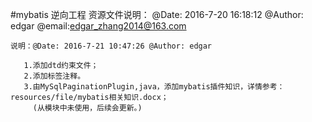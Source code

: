 #mybatis 逆向工程 资源文件说明：
    @Date: 2016-7-20 16:18:12 @Author: edgar @email:edgar_zhang2014@163.com

    说明：@Date: 2016-7-21 10:47:26 @Author: edgar

       1.添加dtd约束文件；
       2.添加标签注释。
       3.由MySqlPaginationPlugin,java，添加mybatis插件知识，详情参考：resources/file/mybatis相关知识.docx；
         (从模块中未使用，后续会更新。)
